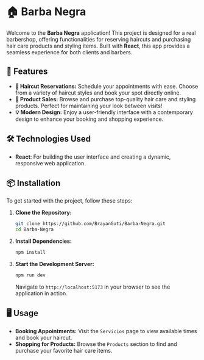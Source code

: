 # 🏠 Barba Negra

Welcome to the **Barba Negra** application! This project is designed for a real barbershop, offering functionalities for reserving haircuts and purchasing hair care products and styling items. Built with **React**, this app provides a seamless experience for both clients and barbers.

## 🚀 Features

- **📅 Haircut Reservations:** Schedule your appointments with ease. Choose from a variety of haircut styles and book your spot directly online.
- **🛒 Product Sales:** Browse and purchase top-quality hair care and styling products. Perfect for maintaining your look between visits!
- **💡 Modern Design:** Enjoy a user-friendly interface with a contemporary design to enhance your booking and shopping experience.

## 🛠️ Technologies Used

- **React**: For building the user interface and creating a dynamic, responsive web application.

## 📦 Installation

To get started with the project, follow these steps:

1. **Clone the Repository:**

    ```bash
    git clone https://github.com/BrayanGuti/Barba-Negra.git
    cd Barba-Negra
    ```

2. **Install Dependencies:**

    ```bash
    npm install
    ```

3. **Start the Development Server:**

    ```bash
    npm run dev
    ```

    Navigate to `http://localhost:5173` in your browser to see the application in action.

## 🖥️ Usage

- **Booking Appointments:** Visit the `Servicios` page to view available times and book your haircut.
- **Shopping for Products:** Browse the `Products` section to find and purchase your favorite hair care items.


